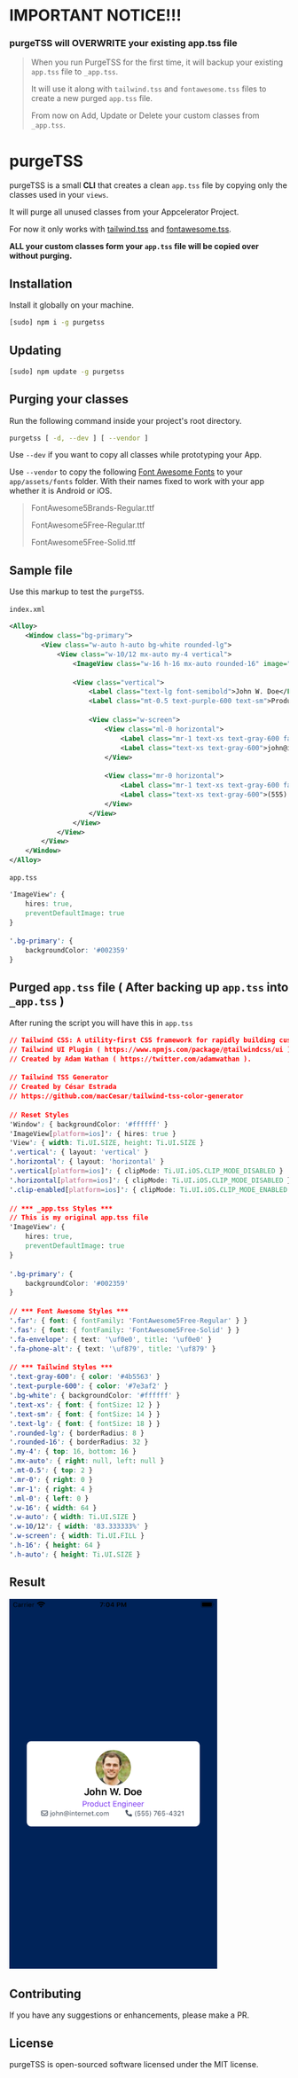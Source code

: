 # IMPORTANT NOTICE!!!
### purgeTSS will OVERWRITE your existing app.tss file
> When you run PurgeTSS for the first time, it will backup your existing `app.tss` file to `_app.tss`.
>
> It will use it along with `tailwind.tss` and `fontawesome.tss` files to create a new purged `app.tss` file.
>
> From now on Add, Update or Delete your custom classes from `_app.tss`.


# purgeTSS
purgeTSS is a small **CLI** that creates a clean `app.tss` file by copying only the classes used in your `views`.

It will purge all unused classes from your Appcelerator Project.

For now it only works with [tailwind.tss](https://github.com/macCesar/tailwind-tss-color-generator/blob/master/app.tss) and [fontawesome.tss](https://github.com/macCesar/tailwind-tss-color-generator/blob/master/fontawesome.tss).

**ALL your custom classes form your `app.tss` file will be copied over without purging.**


## Installation
Install it globally on your machine.
```bash
[sudo] npm i -g purgetss
```


## Updating
```bash
[sudo] npm update -g purgetss
```


## Purging your classes
Run the following command inside your project's root directory.
```bash
purgetss [ -d, --dev ] [ --vendor ]
```
Use `--dev` if you want to copy all classes while prototyping your App.

Use `--vendor` to copy the following [Font Awesome Fonts](https://github.com/FortAwesome/Font-Awesome/tree/master/js-packages/%40fortawesome/fontawesome-free/webfonts) to your `app/assets/fonts` folder. With their names fixed to work with your app whether it is Android or iOS.

> FontAwesome5Brands-Regular.ttf
>
> FontAwesome5Free-Regular.ttf
>
> FontAwesome5Free-Solid.ttf

## Sample file
Use this markup to test the `purgeTSS`.

`index.xml`
```xml
<Alloy>
    <Window class="bg-primary">
        <View class="w-auto h-auto bg-white rounded-lg">
            <View class="w-10/12 mx-auto my-4 vertical">
                <ImageView class="w-16 h-16 mx-auto rounded-16" image="https://randomuser.me/api/portraits/men/43.jpg" />

                <View class="vertical">
                    <Label class="text-lg font-semibold">John W. Doe</Label>
                    <Label class="mt-0.5 text-purple-600 text-sm">Product Engineer</Label>

                    <View class="w-screen">
                        <View class="ml-0 horizontal">
                            <Label class="mr-1 text-xs text-gray-600 far fa-envelope"></Label>
                            <Label class="text-xs text-gray-600">john@internet.com</Label>
                        </View>

                        <View class="mr-0 horizontal">
                            <Label class="mr-1 text-xs text-gray-600 fas fa-phone-alt"></Label>
                            <Label class="text-xs text-gray-600">(555) 765-4321</Label>
                        </View>
                    </View>
                </View>
            </View>
        </View>
    </Window>
</Alloy>
```

`app.tss`
```css
'ImageView': {
    hires: true,
    preventDefaultImage: true
}

'.bg-primary': {
    backgroundColor: '#002359'
}
```

## Purged `app.tss` file ( After backing up `app.tss` into `_app.tss` )
After runing the script you will have this in `app.tss`

```css
// Tailwind CSS: A utility-first CSS framework for rapidly building custom designs. ( https://tailwindcss.com )
// Tailwind UI Plugin ( https://www.npmjs.com/package/@tailwindcss/ui ).
// Created by Adam Wathan ( https://twitter.com/adamwathan ).

// Tailwind TSS Generator
// Created by César Estrada
// https://github.com/macCesar/tailwind-tss-color-generator

// Reset Styles
'Window': { backgroundColor: '#ffffff' }
'ImageView[platform=ios]': { hires: true }
'View': { width: Ti.UI.SIZE, height: Ti.UI.SIZE }
'.vertical': { layout: 'vertical' }
'.horizontal': { layout: 'horizontal' }
'.vertical[platform=ios]': { clipMode: Ti.UI.iOS.CLIP_MODE_DISABLED }
'.horizontal[platform=ios]': { clipMode: Ti.UI.iOS.CLIP_MODE_DISABLED }
'.clip-enabled[platform=ios]': { clipMode: Ti.UI.iOS.CLIP_MODE_ENABLED }

// *** _app.tss Styles ***
// This is my original app.tss file
'ImageView': {
    hires: true,
    preventDefaultImage: true
}

'.bg-primary': {
    backgroundColor: '#002359'
}

// *** Font Awesome Styles ***
'.far': { font: { fontFamily: 'FontAwesome5Free-Regular' } }
'.fas': { font: { fontFamily: 'FontAwesome5Free-Solid' } }
'.fa-envelope': { text: '\uf0e0', title: '\uf0e0' }
'.fa-phone-alt': { text: '\uf879', title: '\uf879' }

// *** Tailwind Styles ***
'.text-gray-600': { color: '#4b5563' }
'.text-purple-600': { color: '#7e3af2' }
'.bg-white': { backgroundColor: '#ffffff' }
'.text-xs': { font: { fontSize: 12 } }
'.text-sm': { font: { fontSize: 14 } }
'.text-lg': { font: { fontSize: 18 } }
'.rounded-lg': { borderRadius: 8 }
'.rounded-16': { borderRadius: 32 }
'.my-4': { top: 16, bottom: 16 }
'.mx-auto': { right: null, left: null }
'.mt-0.5': { top: 2 }
'.mr-0': { right: 0 }
'.mr-1': { right: 4 }
'.ml-0': { left: 0 }
'.w-16': { width: 64 }
'.w-auto': { width: Ti.UI.SIZE }
'.w-10/12': { width: '83.333333%' }
'.w-screen': { width: Ti.UI.FILL }
'.h-16': { height: 64 }
'.h-auto': { height: Ti.UI.SIZE }
```


## Result
<img src="assets/images/sample.png" width="375" alt="iOS Screen - Example" >


## Contributing
If you have any suggestions or enhancements, please make a PR.


## License
purgeTSS is open-sourced software licensed under the MIT license.
